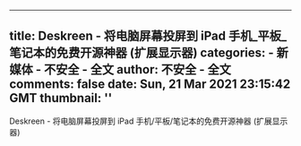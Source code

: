 
---
title: Deskreen - 将电脑屏幕投屏到 iPad 手机_平板_笔记本的免费开源神器 (扩展显示器)
categories: 
    - 新媒体
    - 不安全 - 全文
author: 不安全 - 全文
comments: false
date: Sun, 21 Mar 2021 23:15:42 GMT
thumbnail: ''
---

<div>   
Deskreen - 将电脑屏幕投屏到 iPad 手机/平板/笔记本的免费开源神器 (扩展显示器)  
</div>
            